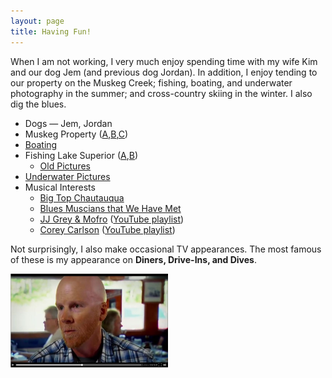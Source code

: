```yaml
---
layout: page
title: Having Fun!
---
```


When I am not working, I very much enjoy spending time with my wife Kim and our dog Jem (and previous dog Jordan). In addition, I enjoy tending to our property on the Muskeg Creek; fishing, boating, and underwater photography in the summer; and cross-country skiing in the winter.  I also dig the blues.

* Dogs — Jem, Jordan
* Muskeg Property ([A](https://picasaweb.google.com/dogle.nc/Muskeg_2007?authuser=0&feat=directlink),[B](https://picasaweb.google.com/dogle.nc/Muskeg_2008?authuser=0&feat=directlink),[C](https://picasaweb.google.com/dogle.nc/Muskeg_2010))
* [Boating](https://picasaweb.google.com/dogle.nc/IslandJem02?authuser=0&authkey=Gv1sRgCInn54iGmcmt9gE&feat=directlink)
* Fishing
    Lake Superior ([A](https://picasaweb.google.com/dogle.nc/Fall11_Fishing?authuser=0&authkey=Gv1sRgCMKI_OHD3cuq9wE&feat=directlink),[B](https://picasaweb.google.com/dogle.nc/Fall12_Fishing?authuser=0&authkey=Gv1sRgCKG_1ovEt4uCzAE&feat=directlink))
    * [Old Pictures](https://picasaweb.google.com/dogle.nc/Fishing?authuser=0&authkey=Gv1sRgCJuihNaA56Crbw&feat=directlink)
* [Underwater Pictures](https://picasaweb.google.com/dogle.nc/UnderwaterPictures?authuser=0&feat=directlink)
* Musical Interests
    * [Big Top Chautauqua](http://www.bigtop.org/)
    * [Blues Muscians that We Have Met](https://picasaweb.google.com/dogle.nc/Blues?authuser=0&authkey=Gv1sRgCMGH7euwxIW5wQE&feat=directlink)
    * [JJ Grey & Mofro](http://www.jjgrey.com/) ([YouTube playlist](http://www.youtube.com/playlist?list=PLQke-OARNtwS89p5IcBG283E2Mm05YHCE))
    * [Corey Carlson](http://coreycarlsonmusic.com/) ([YouTube playlist](http://www.youtube.com/playlist?list=PLQke-OARNtwQVWEeyVPSPdEbQGEOSZ_PT))

Not surprisingly, I also make occasional TV appearances.  The most famous of these is my appearance on **Diners, Drive-Ins, and Dives**.

<div text-align: center><a href="http://www.foodnetwork.com/videos/delta-diner-0235415.html"><img src="../img/Video_DDD.JPG" alt="Derek on Triple-D" height="150"></a></div>
